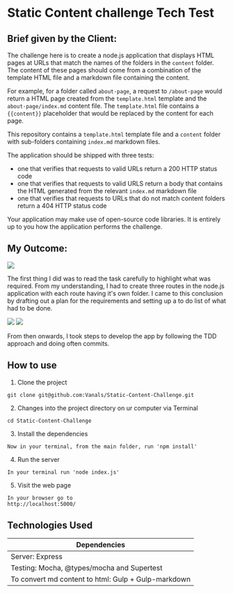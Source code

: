 # Static Content challenge Tech Test

## Brief given by the Client:

The challenge here is to create a node.js application that displays HTML pages at URLs that match the names of the folders in the `content` folder. The content of these pages should come from a combination of the template HTML file and a markdown file containing the content.

For example, for a folder called `about-page`, a request to `/about-page` would return a HTML page created from the `template.html` template and the `about-page/index.md` content file. The `template.html` file contains a `{{content}}` placeholder that would be replaced by the content for each page.

This repository contains a `template.html` template file and a `content` folder with sub-folders containing `index.md` markdown files.

The application should be shipped with three tests:

* one that verifies that requests to valid URLs return a 200 HTTP status code
* one that verifies that requests to valid URLS return a body that contains the HTML generated from the relevant `index.md` markdown file
* one that verifies that requests to URLs that do not match content folders return a 404 HTTP status code

Your application may make use of open-source code libraries. It is entirely up to you how the application performs the challenge.

## My Outcome:

<kbd>![](https://image.ibb.co/hAOQOb/Screen_Shot_2018_01_28_at_12_16_15.png)</kbd>

The first thing I did was to read the task carefully to highlight what was required. From my understanding, I had to create three routes in the node.js application with each route having it's own folder. I came to this conclusion by drafting out a plan for the requirements and setting up a to do list of what had to be done.

![](https://preview.ibb.co/fojh3b/to_do.jpg)
![](https://preview.ibb.co/fgYLpG/PLand_tdd.jpg)

From then onwards, I took steps to develop the app by following the TDD approach and doing often commits.


## How to use
1) Clone the project
```
git clone git@github.com:Vanals/Static-Content-Challenge.git
```
2) Changes into the project directory on ur computer via Terminal
```
cd Static-Content-Challenge
```
3) Install the dependencies
```
Now in your terminal, from the main folder, run 'npm install'
```
4) Run the server
```
In your terminal run 'node index.js'
```
5) Visit the web page
```
In your browser go to
http://localhost:5000/
```

## Technologies Used 

| Dependencies  |
| ------------- |
| Server: Express|
| Testing: Mocha, @types/mocha and Supertest |
| To convert md content to html: Gulp + Gulp-markdown|
